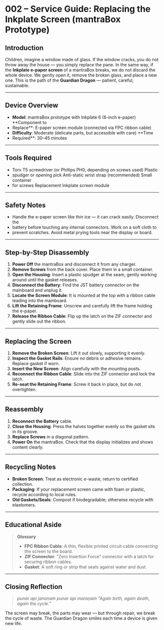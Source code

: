 # 002 – Service Guide: Replacing the Inkplate Screen (mantraBox Prototype)

## Introduction

Children, imagine a window made of glass. If the window cracks, you do not throw
away the house — you simply replace the pane. In the same way, if the **Inkplate
e-paper screen** of a mantraBox breaks, we do not discard the whole device. We
gently open it, remove the broken glass, and place a new one. This is the path
of the **Guardian Dragon** — patient, careful, sustainable.

---

## Device Overview

- **Model**: mantraBox prototype with Inkplate 6 (6-inch e-paper) **Component to
- Replace**: E-paper screen module (connected via FPC ribbon
cable)
- **Difficulty**: Moderate (delicate parts, but accessible with care) **Time
- Required**: 30–45 minutes

---

## Tools Required

- Torx T5 screwdriver (or Phillips PH0, depending on screws used) Plastic
- spudger or opening pick Anti-static wrist strap (recommended) Small container
- for screws Replacement Inkplate screen module

---

## Safety Notes

- Handle the e-paper screen like thin ice — it can crack easily. Disconnect the
- battery before touching any internal connectors. Work on a soft cloth to
- prevent scratches. Avoid metal prying tools near the display or board.

---

## Step-by-Step Disassembly

1. **Power Off** the mantraBox and disconnect it from any charger.
2. **Remove Screws** from the back cover. Place them in a small container.
3. **Open the Housing**: Insert a plastic spudger at the seam, gently working
around until the gasket releases.
4. **Disconnect the Battery**: Find the JST battery connector on the mainboard
and unplug it.
5. **Locate the Screen Module**: It is mounted at the top with a ribbon cable
leading into the mainboard.
6. **Lift the Retaining Frame**: Unscrew and carefully lift the frame holding
the e-paper.
7. **Release the Ribbon Cable**: Flip up the latch on the ZIF connector and
gently slide out the ribbon.

---

## Replacing the Screen

1. **Remove the Broken Screen**: Lift it out slowly, supporting it evenly.
2. **Inspect the Gasket Rails**: Ensure no debris or adhesive remains. Replace
gasket if worn.
3. **Insert the New Screen**: Align carefully with the mounting posts.
4. **Reconnect the Ribbon Cable**: Slide into the ZIF connector and lock the
latch.
5. **Re-seat the Retaining Frame**: Screw it back in place, but do not
overtighten.

---

## Reassembly

1. **Reconnect the Battery** cable.
2. **Close the Housing**: Press the halves together evenly so the gasket sits in
its groove.
3. **Replace Screws** in a diagonal pattern.
4. **Power On** the mantraBox. Check that the display initializes and shows
content clearly.

---

## Recycling Notes

- **Broken Screen**: Treat as electronic e-waste; return to certified
collection.
- **Packaging**: If your replacement screen came with foam or plastic, recycle
according to local rules.
- **Old Gaskets/Seals**: Compost if biodegradable; otherwise recycle with
elastomers.

---

## Educational Aside

> **Glossary**
> - **FPC Ribbon Cable**: A thin, flexible printed circuit cable connecting the
screen to the board.
> - **ZIF Connector**: "Zero Insertion Force" connector with a latch for
securing ribbon cables.
> - **Gasket**: A soft ring or strip that seals against water and dust.

---

## Closing Reflection

> *punar api jananaṁ punar api maraṇaṁ* *"Again birth, again death, again the
> cycle."*

The screen may break, the parts may wear — but through repair, we break the
cycle of waste. The Guardian Dragon smiles each time a device is given new life.
